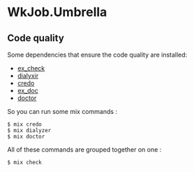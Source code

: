 # WkJob.Umbrella


## Code quality

Some dependencies that ensure the code quality are installed:

- [ex_check][ex_check]
- [dialyxir][dialyxir]
- [credo][credo]
- [ex_doc][ex_doc]
- [doctor][doctor]

So you can run some mix commands :

```shell
$ mix credo
$ mix dialyzer
$ mix doctor
```

All of these commands are grouped together on one :

```shell
$ mix check
```

[ex_check]: https://hex.pm/packages/ex_check "One task to efficiently run all code analysis & testing tools in an Elixir project"
[dialyxir]: https://hex.pm/packages/dialyxir "Mix tasks to simplify use of Dialyzer in Elixir projects"
[credo]: https://hex.pm/packages/credo "A static code analysis tool with a focus on code consistency and teaching"
[ex_doc]: https://hex.pm/packages/ex_doc "ExDoc is a documentation generation tool for Elixir"
[doctor]: https://hex.pm/packages/doctor "Simple utility to create documentation coverage reports"
